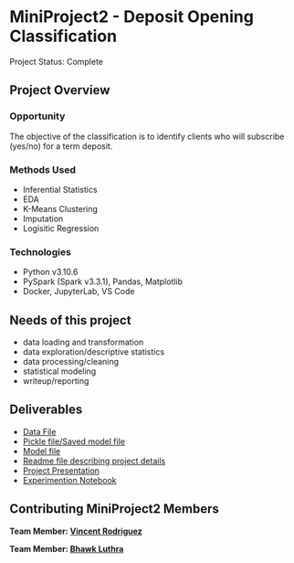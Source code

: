 # MiniProject2 - Deposit Opening Classification
Project Status: Complete

## Project Overview
### Opportunity 
The objective of the classification is to identify clients who will subscribe (yes/no) for a term deposit. 

### Methods Used
* Inferential Statistics
* EDA
* K-Means Clustering
* Imputation
* Logisitic Regression

### Technologies
* Python v3.10.6
* PySpark (Spark v3.3.1), Pandas, Matplotlib
* Docker, JupyterLab, VS Code

## Needs of this project

- data loading and transformation 
- data exploration/descriptive statistics
- data processing/cleaning
- statistical modeling
- writeup/reporting

## Deliverables
* [Data File](data/final_dataset.csv)
* [Pickle file/Saved model file](models/)
* [Model file](script/final_script.py)
* [Readme file describing project details](docs/markdown/MiniProject2_Summary.md)
* [Project Presentation](docs/markdown/output/MiniProject2_presentation.md)
* [Experimention Notebook](script/experimentation.ipynb)


## Contributing MiniProject2 Members
**Team Member: [Vincent Rodriguez](https://github.com/0Architectus0)**

**Team Member: [Bhawk Luthra](https://github.com/)**
